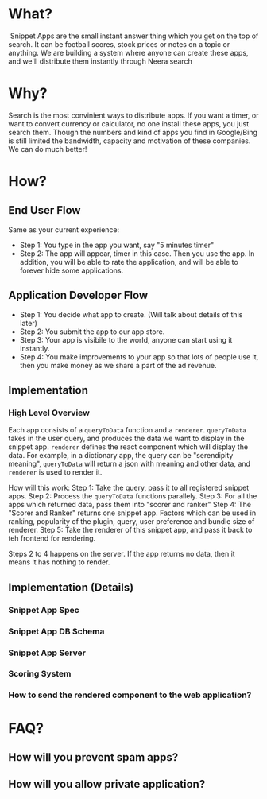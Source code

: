 # What?
<Image>
Snippet Apps are the small instant answer thing which you get on the top of search. It can be football scores, stock prices or notes on a topic or anything. 
We are building a system where anyone can create these apps, and we'll distribute them instantly through Neera search

# Why?
Search is the most convinient ways to distribute apps. If you want a timer, or want to convert currency or calculator, no one install these apps, you just search them. Though the numbers and kind of apps you find in Google/Bing is still limited the bandwidth, capacity and motivation of these companies. We can do much better!

# How?
## End User Flow
Same as your current experience:
- Step 1: You type in the app you want, say "5 minutes timer"
- Step 2: The app will appear, timer in this case. Then you use the app.
In addition, you will be able to rate the application, and will be able to forever hide some applications.

## Application Developer Flow
- Step 1: You decide what app to create. (Will talk about details of this later)
- Step 2: You submit the app to our app store.
- Step 3: Your app is visibile to the world, anyone can start using it instantly.
- Step 4: You make improvements to your app so that lots of people use it, then you make money as we share a part of the ad revenue.

## Implementation 
### High Level Overview
Each app consists of a `queryToData` function and a `renderer`. `queryToData` takes in the user query, and produces the data we want to display in the snippet app.
`renderer` defines the react component which will display the data. For example, in a dictionary app, the query can be "serendipity meaning", `queryToData` will return a json with meaning and other data, and `renderer` is used to render it.

How will this work:
Step 1: Take the query, pass it to all registered snippet apps.
Step 2: Process the `queryToData` functions parallely.
Step 3: For all the apps which returned data, pass them into "scorer and ranker"
Step 4: The "Scorer and Ranker" returns one snippet app. Factors which can be used in ranking, popularity of the plugin, query, user preference and bundle size of renderer.
Step 5: Take the renderer of this snippet app, and pass it back to teh frontend for rendering.

Steps 2 to 4 happens on the server. If the app returns no data, then it means it has nothing to render. 
## Implementation (Details)
### Snippet App Spec
### Snippet App DB Schema
### Snippet App Server
### Scoring System
### How to send the rendered component to the web application? 


# FAQ?
## How will you prevent spam apps?
## How will you allow private application?
